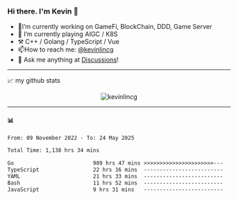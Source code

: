 ### Hi there. I'm Kevin 👋

- 🔭I’m currently working on GameFi, BlockChain, DDD, Game Server
- 🌱 I’m currently playing AIGC / K8S
-   :hammer_and_pick: C++ / Golang / TypeScript / Vue
- 📫How to reach me: [@kevinlincg](https://twitter.com/kevinlincg) 
-   :thought_balloon: Ask me anything at [Discussions](https://github.com/kevinlincg/kevinlincg/issues/new)!

---

📈 my github stats

<p align="center"> <img src="https://github-readme-stats-ouuan.vercel.app/api?username=kevinlincg&theme=dark&show_icons=true&count_private=true" alt="kevinlincg" />

---

#### :bar_chart: 

<!--START_SECTION:waka-->

```txt
From: 09 November 2022 - To: 24 May 2025

Total Time: 1,138 hrs 34 mins

Go                         989 hrs 47 mins >>>>>>>>>>>>>>>>>>>>>>---   86.93 %
TypeScript                 22 hrs 16 mins  -------------------------   01.96 %
YAML                       21 hrs 33 mins  -------------------------   01.89 %
Bash                       11 hrs 52 mins  -------------------------   01.04 %
JavaScript                 9 hrs 31 mins   -------------------------   00.84 %
```

<!--END_SECTION:waka-->
